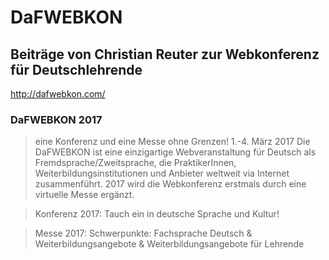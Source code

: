 # DaFWEBKON
## Beiträge von Christian Reuter zur Webkonferenz für Deutschlehrende

http://dafwebkon.com/

### DaFWEBKON 2017

> eine Konferenz und eine Messe ohne Grenzen! 1.-4. März 2017
Die DaFWEBKON ist eine einzigartige Webveranstaltung  für Deutsch als Fremdsprache/Zweitsprache, die PraktikerInnen, Weiterbildungsinstitutionen und Anbieter weltweit via Internet zusammenführt. 2017 wird die Webkonferenz erstmals durch eine virtuelle Messe ergänzt.

> Konferenz 2017: Tauch ein in deutsche Sprache und Kultur!

> Messe 2017: Schwerpunkte: Fachsprache Deutsch & Weiterbildungsangebote & Weiterbildungsangebote für Lehrende
